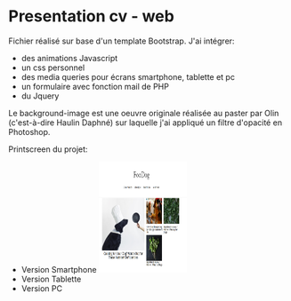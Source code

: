 # Presentation cv - web

Fichier réalisé sur base d'un template Bootstrap.
J'ai intégrer:
<ul>
  <li>des animations Javascript</li>
  <li>un css personnel</li>
  <li>des media queries pour écrans smartphone, tablette et pc</li>
  <li>un formulaire avec fonction mail de PHP</li>
  <li>du Jquery</li>
 </ul>
 
 Le background-image est une oeuvre originale réalisée au paster par Olin (c'est-à-dire Haulin Daphné) sur laquelle j'ai appliqué un filtre d'opacité en Photoshop.
 
 Printscreen du projet:
 <ul>
  <li>Version Smartphone
  <div style="display:inline;">
   <img src ='https://github.com/haulindaphne/MADS-foodog/blob/master/foodog.png' width="33%" height="200" >
    </div>
  </li>

  <li>Version Tablette</li>
  <li>Version PC</li>
 <ul>
